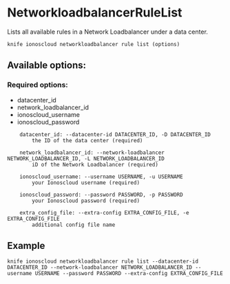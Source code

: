 # NetworkloadbalancerRuleList

Lists all available rules in a Network Loadbalancer under a data center.

```text
knife ionoscloud networkloadbalancer rule list (options)
```

## Available options:

### Required options:

* datacenter\_id
* network\_loadbalancer\_id
* ionoscloud\_username
* ionoscloud\_password

```text
    datacenter_id: --datacenter-id DATACENTER_ID, -D DATACENTER_ID
        the ID of the data center (required)

    network_loadbalancer_id: --network-loadbalancer NETWORK_LOADBALANCER_ID, -L NETWORK_LOADBALANCER_ID
        iD of the Network Loadbalancer (required)

    ionoscloud_username: --username USERNAME, -u USERNAME
        your Ionoscloud username (required)

    ionoscloud_password: --password PASSWORD, -p PASSWORD
        your Ionoscloud password (required)

    extra_config_file: --extra-config EXTRA_CONFIG_FILE, -e EXTRA_CONFIG_FILE
        additional config file name

```
## Example

```text
knife ionoscloud networkloadbalancer rule list --datacenter-id DATACENTER_ID --network-loadbalancer NETWORK_LOADBALANCER_ID --username USERNAME --password PASSWORD --extra-config EXTRA_CONFIG_FILE
```
